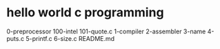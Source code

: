 # hello world c programming
0-preprocessor
100-intel
101-quote.c
1-compiler
2-assembler
3-name
4-puts.c
5-printf.c
6-size.c
README.md

